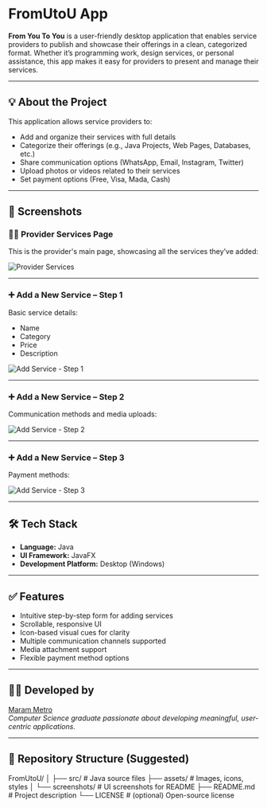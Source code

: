 # FromUtoU App

**From You To You** is a user-friendly desktop application that enables service providers to publish and showcase their offerings in a clean, categorized format. Whether it’s programming work, design services, or personal assistance, this app makes it easy for providers to present and manage their services.

---

## 💡 About the Project

This application allows service providers to:

- Add and organize their services with full details
- Categorize their offerings (e.g., Java Projects, Web Pages, Databases, etc.)
- Share communication options (WhatsApp, Email, Instagram, Twitter)
- Upload photos or videos related to their services
- Set payment options (Free, Visa, Mada, Cash)

---

## 📸 Screenshots

### 🧑‍💻 Provider Services Page
This is the provider's main page, showcasing all the services they’ve added:

![Provider Services](./screenshots/proider_services.png)

---

### ➕ Add a New Service – Step 1
Basic service details:  
- Name  
- Category  
- Price  
- Description  

![Add Service - Step 1](./screenshots/add_service_1.png)

---

### ➕ Add a New Service – Step 2
Communication methods and media uploads:

![Add Service - Step 2](./screenshots/add_service_2.png)

---

### ➕ Add a New Service – Step 3
Payment methods:

![Add Service - Step 3](./screenshots/add_service_3.png)

---

## 🛠️ Tech Stack

- **Language:** Java
- **UI Framework:** JavaFX
- **Development Platform:** Desktop (Windows)

---

## ✅ Features

- Intuitive step-by-step form for adding services
- Scrollable, responsive UI
- Icon-based visual cues for clarity
- Multiple communication channels supported
- Media attachment support
- Flexible payment method options

---

## 👩‍💻 Developed by

[Maram Metro](https://github.com/Maram-Metro)  
*Computer Science graduate passionate about developing meaningful, user-centric applications.*

---

## 📂 Repository Structure (Suggested)

FromUtoU/
│ 
├── src/ # Java source files 
├── assets/ # Images, icons, styles 
│ └── screenshots/ # UI screenshots for README 
├── README.md # Project description 
└── LICENSE # (optional) Open-source license



